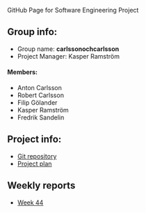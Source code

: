 GitHub Page for Software Engineering Project

## Group info:
* Group name: **carlssonochcarlsson**
* Project Manager: Kasper Ramström

#### Members:
* Anton Carlsson
* Robert Carlsson
* Filip Gölander
* Kasper Ramström
* Fredrik Sandelin

## Project info:

* [Git repository](https://github.com/antoncarlsson/cloudnews)
* [Project plan](https://docs.google.com/document/d/1Hg0ZxK5_y_Vkw8W16Bfwu3eayNPo9ShCfFvujZslWZU/edit?usp=sharing)

## Weekly reports
* [Week 44](https://docs.google.com/document/d/1skGAC9gxAYvZEPVlsxdhnuxb_1FhQdMr03YFA9smVxs/edit?usp=sharing)
